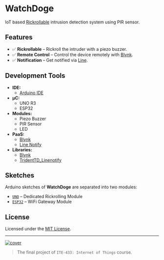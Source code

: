 # WatchDoge

IoT based [Rickrollable](https://en.wikipedia.org/wiki/Rickrolling) intrusion detection system using PIR sensor.

## Features

- ✅ **Rickrollable** – Rickroll the intruder with a piezo buzzer.
- ✅ **Remote Control** – Control the device remotely with [Blynk](https://blynk.io/).
- ✅ **Notification** – Get notified via [Line](https://notify-bot.line.me/).

## Development Tools

- **IDE:**
  - [Arduino IDE](https://www.arduino.cc/en/software)
- **µC:**
  - UNO R3
  - ESP32
- **Modules:**
  - Piezo Buzzer
  - PIR Sensor
  - LED
- **PaaS:**
  - [Blynk](https://blynk.io/)
  - [Line Notify](https://notify-bot.line.me/)
- **Libraries:**
  - [Blynk](https://www.arduino.cc/reference/en/libraries/blynk/)
  - [TridentTD_Linenotify](https://www.arduino.cc/reference/en/libraries/tridenttd_linenotify/)

## Sketches

Arduino sketches of **WatchDoge** are separated into two modules:

- [`UNO`](UNO) – Dedicated Rickrolling Module
- [`ESP32`](ESP32) – WiFi Gateway Module

## License

Licensed under the [MIT License](LICENSE).

---

[![cover](https://user-images.githubusercontent.com/55230837/224076690-475ae0b3-3424-4229-a0d7-5e5be3477d0d.png)](https://youtu.be/dQw4w9WgXcQ)

> The final project of `ITE-433: Internet of Things` course.
